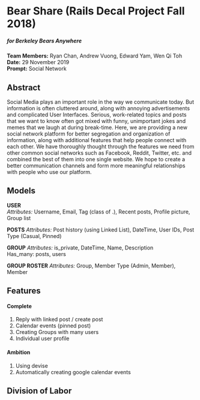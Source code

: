 # Bear Share (Rails Decal Project Fall 2018)
##### for Berkeley Bears Anywhere

**Team Members:** Ryan Chan, Andrew Vuong, Edward Yam, Wen Qi Toh <br>
**Date:** 29 November 2019 <br>
**Prompt:** Social Network <br>


## Abstract
Social Media plays an important role in the way we communicate today. But information is often cluttered around, along with annoying advertisements and complicated User Interfaces. Serious, work-related topics and posts that we want to know often got mixed with funny, unimportant jokes and memes that we laugh at during break-time. Here, we are providing a new social network platform for better segregation and organization of information, along with additional features that help people connect with each other. We have thoroughly thought through the features we need from other common social networks such as Facebook, Reddit, Twitter, etc. and combined the best of them into one single website. We hope to create a better communication channels and form more meaningful relationships with people who use our platform. 

## Models

**USER** <br>
_Attributes:_ Username, Email, Tag (class of .), Recent posts, Profile picture, Group list

**POSTS**
_Attributes:_ Post history (using Linked List), DateTime, User IDs, Post Type (Casual, Pinned) 

**GROUP**
_Attributes:_ is_private, DateTime, Name, Description <br>
Has_many: posts, users

**GROUP ROSTER**
_Attributes:_ Group, Member Type (Admin, Member), Member


## Features
#### Complete
1. Reply with linked post / create post
2. Calendar events (pinned post)
3. Creating Groups with many users
4. Individual user profile

#### Ambition
1. Using devise
2. Automatically creating google calendar events 


## Division of Labor
